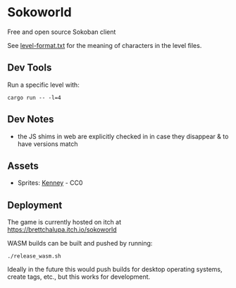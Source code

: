 # Sokoworld

Free and open source Sokoban client

See [level-format.txt](./level-format.txt) for the meaning of characters in the
level files.

## Dev Tools

Run a specific level with:

```console
cargo run -- -l=4
```

## Dev Notes

- the JS shims in web are explicitly checked in in case they disappear & to have versions match

## Assets

- Sprites: [Kenney](https://kenney.nl/assets/sokoban) - CC0

## Deployment

The game is currently hosted on itch at https://brettchalupa.itch.io/sokoworld

WASM builds can be built and pushed by running:

```console
./release_wasm.sh
```

Ideally in the future this would push builds for desktop operating systems, create tags, etc., but this works for development.
